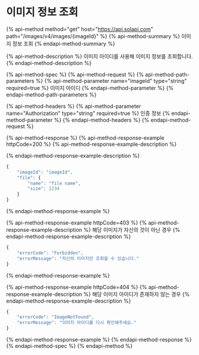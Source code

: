 # 이미지 정보 조회

{% api-method method="get" host="https://api.solapi.com" path="/images/v4/images/{imageId}" %}
{% api-method-summary %}
이미지 정보 조회
{% endapi-method-summary %}

{% api-method-description %}
이미지 아이디를 사용해 이미지 정보를 조회합니다.
{% endapi-method-description %}

{% api-method-spec %}
{% api-method-request %}
{% api-method-path-parameters %}
{% api-method-parameter name="imageId" type="string" required=true %}
이미지 아이디
{% endapi-method-parameter %}
{% endapi-method-path-parameters %}

{% api-method-headers %}
{% api-method-parameter name="Authorization" type="string" required=true %}
인증 정보
{% endapi-method-parameter %}
{% endapi-method-headers %}
{% endapi-method-request %}

{% api-method-response %}
{% api-method-response-example httpCode=200 %}
{% api-method-response-example-description %}

{% endapi-method-response-example-description %}

```javascript
{
    "imageId": "imageId",
    "file": {
        "name": "file name",
        "size": 1234
    }
}
```
{% endapi-method-response-example %}

{% api-method-response-example httpCode=403 %}
{% api-method-response-example-description %}
해당 이미지가 자신의 것이 아닌 경우
{% endapi-method-response-example-description %}

```javascript
{
    "errorCode": "Forbidden",
    "errorMessage": "자신의 이미지만 조회할 수 있습니다."
}
```
{% endapi-method-response-example %}

{% api-method-response-example httpCode=404 %}
{% api-method-response-example-description %}
해당 이미지 아이디가 존재하지 않는 경우
{% endapi-method-response-example-description %}

```javascript
{
    "errorCode": "ImageNotFound",
    "errorMessage": "이미지 아이디를 다시 확인해주세요."
}
```
{% endapi-method-response-example %}
{% endapi-method-response %}
{% endapi-method-spec %}
{% endapi-method %}

